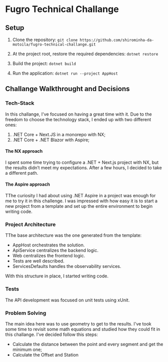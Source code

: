# Fugro Technical Challange

## Setup
1. Clone the repository:
`git clone https://github.com/shirominha-da-motoila/fugro-technical-challange.git`

3. At the project root, restore the required dependencies:
`dotnet restore`

4. Build the project:
`dotnet build`

5. Run the application:
`dotnet run --project AppHost`

## Challange Walkthrought and Decisions
### Tech-Stack
In this challange, I've focused on having a great time with it. Due to the freedom to choose the technology stack, I ended up with two different ones:

1. .NET Core + Next.JS in a monorepo with NX;
2. .NET Core + .NET Blazor with Aspire;

#### The NX approach
I spent some time trying to configure a .NET + Next.js project with NX, but the results didn’t meet my expectations. 
After a few hours, I decided to take a different path.

#### The Aspire approach
TThe curiosity I had about using .NET Aspire in a project was enough for me to try it in this challenge. I was impressed with how easy it is to start a new project from a template and set up the entire environment to begin writing code.

### Project Architecture
TThe base architecture was the one generated from the template:

- AppHost orchestrates the solution.
- ApiService centralizes the backend logic.
- Web centralizes the frontend logic.
- Tests are well described.
- ServicesDefaults handles the observability services.

With this structure in place, I started writing code.

### Tests
The API development was focused on unit tests using xUnit.

### Problem Solving
The main idea here was to use geometry to get to the results. I've took some time to revisit some math equations and studied how they could fit in this challange.
I've decided follow this steps:
- Calculate the distance between the point and every segment and get the minimum one;
- Calculate the Offset and Station

